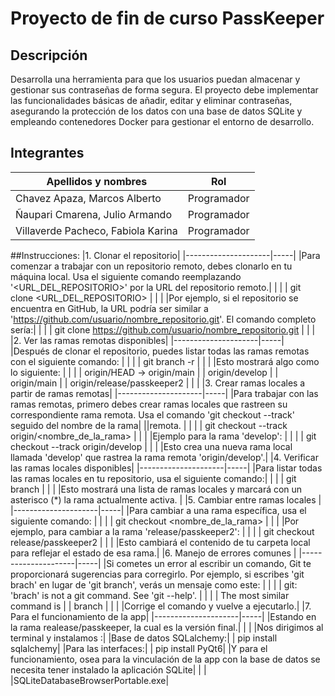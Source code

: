 # Proyecto de fin de curso PassKeeper
## Descripción
Desarrolla una herramienta para que los usuarios puedan almacenar y gestionar
sus contraseñas de forma segura. El proyecto debe implementar las
funcionalidades básicas de añadir, editar y eliminar contraseñas, asegurando la
protección de los datos con una base de datos SQLite y empleando
contenedores Docker para gestionar el entorno de desarrollo.
## Integrantes 
| Apellidos y nombres | Rol |
|---------------------|-----|
|Chavez Apaza, Marcos Alberto |    Programador    |
|Ñaupari Cmarena, Julio Armando |  Programador      |
|Villaverde Pacheco, Fabiola Karina  |    Programador    |

##Instrucciones:
|1. Clonar el repositorio|
|---------------------|-----|
|Para comenzar a trabajar con un repositorio remoto, debes clonarlo en tu máquina local. Usa el siguiente comando reemplazando '<URL_DEL_REPOSITORIO>' por la URL del repositorio remoto.|
|                                    |
|    git clone <URL_DEL_REPOSITORIO> |
|                   |
|Por ejemplo, si el repositorio se encuentra en GitHub, la URL podría ser similar a 'https://github.com/usuario/nombre_repositorio.git'. El comando completo sería:|
|                                               |
|    git clone https://github.com/usuario/nombre_repositorio.git   |
|                                    |
|2. Ver las ramas remotas disponibles|
|---------------------|-----|
|Después de clonar el repositorio, puedes listar todas las ramas remotas con el siguiente comando: |
|                      |
|    git branch -r     |
|                              |
|Esto mostrará algo como lo siguiente:   |
|                                  |
|    origin/HEAD -> origin/main    |
|   origin/develop   |
|    origin/main     |
|    origin/release/passkeeper2  |
|                |
|3. Crear ramas locales a partir de ramas remotas|
|---------------------|-----|
|Para trabajar con las ramas remotas, primero debes crear ramas locales que rastreen su correspondiente rama remota. Usa el comando 'git checkout --track' seguido del nombre de la rama| ||remota.                                  |
|                                                        |
|    git checkout --track origin/<nombre_de_la_rama>     |
|                                       |
|Ejemplo para la rama 'develop':        |
|                                       |
|   git checkout --track origin/develop |
|                            |
|Esto crea una nueva rama local llamada 'develop' que rastrea la rama remota 'origin/develop'.|
|4. Verificar las ramas locales disponibles|
|---------------------|-----|
|Para listar todas las ramas locales en tu repositorio, usa el siguiente comando:|
|     |
|   git branch      |
|                       |
|Esto mostrará una lista de ramas locales y marcará con un asterisco (*) la rama actualmente activa.  |
|5. Cambiar entre ramas locales      |
|---------------------|-----|
|Para cambiar a una rama específica, usa el siguiente comando:   |
|                                             |
|    git checkout <nombre_de_la_rama>        |
|              |
|Por ejemplo, para cambiar a la rama 'release/passkeeper2':   |
|                 |
|   git checkout release/passkeeper2        |
|                             |
|Esto cambiará el contenido de tu carpeta local para reflejar el estado de esa rama.|
|6. Manejo de errores comunes |
|---------------------|-----|
|Si cometes un error al escribir un comando, Git te proporcionará sugerencias para corregirlo. Por ejemplo, si escribes 'git brach' en lugar de 'git branch', verás un mensaje como este: |
|                                                 |
|    git: 'brach' is not a git command. See 'git --help'.   |
|                                    |
|    The most similar command is     |
|        branch                      |
|                                        |
|Corrige el comando y vuelve a ejecutarlo.|
|7. Para el funcionamiento de la app|
|---------------------|-----|
|Estando en la rama realease/passkeeper, la cual es la versión final.|
|                           |
|Nos dirigimos al terminal y instalamos :|
|Base de datos SQLalchemy:|
|    pip install sqlalchemy|
|Para las interfaces:|
|   pip install PyQt6|
|Y para el funcionamiento, osea para la vinculación de la app con la base de datos se necesita tener instalado la aplicación SQLite|
|                         |
|SQLiteDatabaseBrowserPortable.exe|
 
